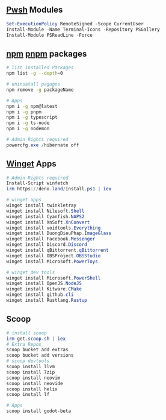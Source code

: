 ## [Pwsh](https://learn.microsoft.com/en-us/powershell/scripting/install/installing-powershell-on-windows?view=powershell-7.3#winget) Modules
```ps1
Set-ExecutionPolicy RemoteSigned -Scope CurrentUser
Install-Module -Name Terminal-Icons -Repository PSGallery
Install-Module PSReadLine -Force
```
## [npm](https://www.npmjs.com/) [pnpm](https://pnpm.io/) packages
```bash
# list installed Packages
npm list -g --depth=0

# uninsatall pagages
npm remove -g packageName

# Apps
npm i -g npm@latest
npm i -g pnpm
npm i -g typescript
npm i -g ts-node
npm i -g nodemon
```
```ps1
# Admin Rights required
powercfg.exe /hibernate off
```
## [Winget](https://winget.run/) Apps
```ps1
# Admin Rights required
Install-Script winfetch
irm https://deno.land/install.ps1 | iex

# winget apps
winget install twinkletray
winget install Nilesoft.Shell
winget install Cyanfish.NAPS2
winget install XnSoft.XnConvert
winget install voidtools.Everything
winget install DuongDieuPhap.ImageGlass
winget install Facebook.Messenger
winget install Discord.Discord
winget install qBittorrent.qBittorrent
winget install OBSProject.OBSStudio
winget install Microsoft.PowerToys

# winget dev tools
winget install Microsoft.PowerShell
winget install OpenJS.NodeJS
winget install Kitware.CMake
winget install github.cli
winget install Rustlang.Rustup
```

## Scoop
```ps1
# install scoop
irm get.scoop.sh | iex
# Extra Repos
scoop bucket add extras
scoop bucket add versions
# scoop devtools
scoop install llvm
scoop install 7zip
scoop install neovim
scoop install neovide
scoop install helix
scoop install lf

# Apps
scoop install godot-beta

```
